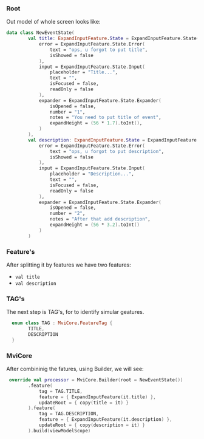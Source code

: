 [comment]: <> (TODO)

### Root

Out model of whole screen looks like:

```kotlin
data class NewEventState(
        val title: ExpandInputFeature.State = ExpandInputFeature.State(
            error = ExpandInputFeature.State.Error(
                text = "ops, u forgot to put title",
                isShowed = false
            ),
            input = ExpandInputFeature.State.Input(
                placeholder = "Title...",
                text = "",
                isFocused = false,
                readOnly = false
            ),
            expander = ExpandInputFeature.State.Expander(
                isOpened = false,
                number = "1",
                notes = "You need to put title of event",
                expandHeight = (56 * 1.7).toInt(),
            )
        ),
        val description: ExpandInputFeature.State = ExpandInputFeature.State(
            error = ExpandInputFeature.State.Error(
                text = "ops, u forgot to put description",
                isShowed = false
            ),
            input = ExpandInputFeature.State.Input(
                placeholder = "Description...",
                text = "",
                isFocused = false,
                readOnly = false
            ),
            expander = ExpandInputFeature.State.Expander(
                isOpened = false,
                number = "2",
                notes = "After that add description",
                expandHeight = (56 * 3.2).toInt()
            )
        )
```

### Feature's
After splitting it by features we have two features:

- `val title`
- `val description`

### TAG's

The next step is TAG's, for to identify simular geatures.

```kotlin 
  enum class TAG : MviCore.FeatureTag {
        TITLE, 
        DESCRIPTION
  }
```

###  MviCore

After combininig the fatures, using Builder, we will see:

```kotlin
 override val processor = MviCore.Builder(root = NewEventState())
        .feature(
            tag = TAG.TITLE,
            feature = { ExpandInputFeature(it.title) },
            updateRoot = { copy(title = it) }
        ).feature(
            tag = TAG.DESCRIPTION,
            feature = { ExpandInputFeature(it.description) },
            updateRoot = { copy(description = it) }
        ).build(viewModelScope)
```

